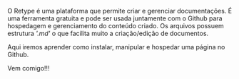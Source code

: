 O Retype é uma plataforma que permite criar e gerenciar documentações.
É uma ferramenta gratuita e pode ser usada juntamente com o Github para hospedagem e gerenciamento do conteúdo criado.
Os arquivos possuem estrutura _'.md'_ o que facilita muito a criação/edição de documentos.

Aqui iremos aprender como instalar, manipular e hospedar uma página no Github.

Vem comigo!!!


